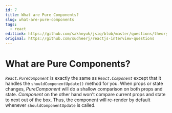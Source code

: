 ```yaml
---
id: 7
title: What are Pure Components?
slug: what-are-pure-components
tags:
  - react
editLink: https://github.com/sakhnyuk/jsiq/blob/master/questions/theory/react/7.md
original: https://github.com/sudheerj/reactjs-interview-questions
---
```


# What are Pure Components?

_`React.PureComponent`_ is exactly the same as _`React.Component`_ except that it handles the `shouldComponentUpdate()` method for you. When props or state changes, _PureComponent_ will do a shallow comparison on both props and state. _Component_ on the other hand won't compare current props and state to next out of the box. Thus, the component will re-render by default whenever `shouldComponentUpdate` is called.